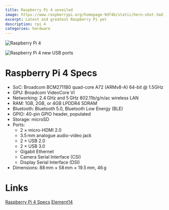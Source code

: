 ```yaml
---
title: Raspberry Pi 4 unveiled
image: https://www.raspberrypi.org/homepage-9df4b/static/hero-shot-3ad1d131ea382fa6f006b18aefc820aa.png
excerpt: Latest and greatest Raspberry Pi yet
description: rpi 4 
categories: hardware
---
```


![Raspberry Pi 4](https://cdn.shopify.com/s/files/1/0176/3274/products/Pi-4_ANGLE_TRANS_1024x1024.jpg?v=1561312182)

![Raspberry Pi 4 new USB ports](https://www.raspberrypi.org/magpi/wp-content/uploads/2019/06/USB_ENET_CU-web.jpg)

# Raspberry Pi 4 Specs

* SoC: Broadcom BCM2711B0 quad-core A72 (ARMv8-A) 64-bit @ 1.5GHz
* GPU: Broadcom VideoCore VI
* Networking: 2.4 GHz and 5 GHz 802.11b/g/n/ac wireless LAN
* RAM: 1GB, 2GB, or 4GB LPDDR4 SDRAM
* Bluetooth: Bluetooth 5.0, Bluetooth Low Energy (BLE)
* GPIO: 40-pin GPIO header, populated
* Storage: microSD
* Ports: 
   - 2 × micro-HDMI 2.0
   - 3.5 mm analogue audio-video jack
   - 2 × USB 2.0
   - 2 × USB 3.0
   - Gigabit Ethernet
   - Camera Serial Interface (CSI)
   - Display Serial Interface (DSI)
* Dimensions: 88 mm × 58 mm × 19.5 mm, 46 g

# Links

[Raspberry Pi 4 Specs](https://www.raspberrypi.org/magpi/raspberry-pi-4-specs-benchmarks/)
[Element14](https://au.element14.com/MarketingProductList?orderCode=3051885,3051886,3051887)



